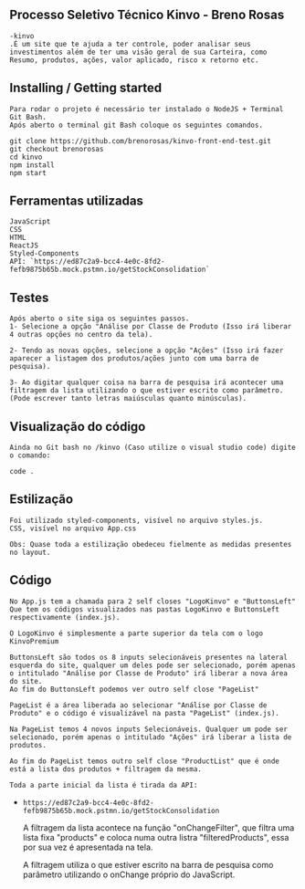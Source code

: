 ## Processo Seletivo Técnico Kinvo - Breno Rosas
    -kinvo
    .É um site que te ajuda a ter controle, poder analisar seus investimentos além de ter uma visão geral de sua Carteira, como Resumo, produtos, ações, valor aplicado, risco x retorno etc.

## Installing / Getting started
    Para rodar o projeto é necessário ter instalado o NodeJS + Terminal Git Bash.
    Após aberto o terminal git Bash coloque os seguintes comandos.

    git clone https://github.com/brenorosas/kinvo-front-end-test.git
    git checkout brenorosas
    cd kinvo
    npm install
    npm start

## Ferramentas utilizadas

    JavaScript
    CSS
    HTML
    ReactJS
    Styled-Components
    API: `https://ed87c2a9-bcc4-4e0c-8fd2-fefb9875b65b.mock.pstmn.io/getStockConsolidation`

## Testes

    Após aberto o site siga os seguintes passos.
    1- Selecione a opção "Análise por Classe de Produto (Isso irá liberar 4 outras opções no centro da tela).

    2- Tendo as novas opções, selecione a opção "Ações" (Isso irá fazer aparecer a listagem dos produtos/ações junto com uma barra de pesquisa).

    3- Ao digitar qualquer coisa na barra de pesquisa irá acontecer uma filtragem da lista utilizando o que estiver escrito como parâmetro. (Pode escrever tanto letras maiúsculas quanto minúsculas).

## Visualização do código

    Ainda no Git bash no /kinvo (Caso utilize o visual studio code) digite o comando:

    code .

## Estilização

    Foi utilizado styled-components, visível no arquivo styles.js.
    CSS, visível no arquivo App.css

    Obs: Quase toda a estilização obedeceu fielmente as medidas presentes no layout.

## Código

    No App.js tem a chamada para 2 self closes "LogoKinvo" e "ButtonsLeft"
    Que tem os códigos visualizados nas pastas LogoKinvo e ButtonsLeft respectivamente (index.js).

    O LogoKinvo é simplesmente a parte superior da tela com o logo KinvoPremium

    ButtonsLeft são todos os 8 inputs selecionáveis presentes na lateral esquerda do site, qualquer um deles pode ser selecionado, porém apenas o intitulado "Análise por Classe de Produto" irá liberar a nova área do site.
    Ao fim do ButtonsLeft podemos ver outro self close "PageList"

    PageList é a área liberada ao selecionar "Análise por Classe de Produto" e o código é visualizável na pasta "PageList" (index.js).

    Na PageList temos 4 novos inputs Selecionáveis. Qualquer um pode ser selecionado, porém apenas o intitulado "Ações" irá liberar a lista de produtos.

    Ao fim do PageList temos outro self close "ProductList" que é onde está a lista dos produtos + filtragem da mesma.

    Toda a parte inicial da lista é tirada da API:
- `https://ed87c2a9-bcc4-4e0c-8fd2-fefb9875b65b.mock.pstmn.io/getStockConsolidation`

    A filtragem da lista acontece na função "onChangeFilter", que filtra uma lista fixa "products" e coloca numa outra listra "filteredProducts", essa por sua vez é apresentada na tela.

    A filtragem utiliza o que estiver escrito na barra de pesquisa como parâmetro utilizando o onChange próprio do JavaScript.